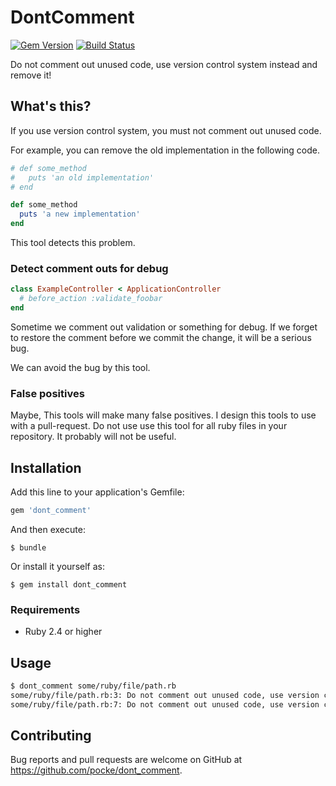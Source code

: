 # DontComment

[![Gem Version](https://badge.fury.io/rb/dont_comment.svg)](https://badge.fury.io/rb/dont_comment)
[![Build Status](https://travis-ci.org/pocke/dont_comment.svg?branch=master)](https://travis-ci.org/pocke/dont_comment)

Do not comment out unused code, use version control system instead and remove it!


## What's this?

If you use version control system, you must not comment out unused code.

For example, you can remove the old implementation in the following code.

```ruby
# def some_method
#   puts 'an old implementation'
# end

def some_method
  puts 'a new implementation'
end
```

This tool detects this problem.


### Detect comment outs for debug

```ruby
class ExampleController < ApplicationController
  # before_action :validate_foobar
end
```

Sometime we comment out validation or something for debug.
If we forget to restore the comment before we commit the change, it will be a serious bug.

We can avoid the bug by this tool.

### False positives

Maybe, This tools will make many false positives.
I design this tools to use with a pull-request.
Do not use use this tool for all ruby files in your repository. It probably will not be useful.

## Installation

Add this line to your application's Gemfile:

```ruby
gem 'dont_comment'
```

And then execute:

    $ bundle

Or install it yourself as:

    $ gem install dont_comment

### Requirements

- Ruby 2.4 or higher

## Usage

```bash
$ dont_comment some/ruby/file/path.rb
some/ruby/file/path.rb:3: Do not comment out unused code, use version control system instead and remove it!
some/ruby/file/path.rb:7: Do not comment out unused code, use version control system instead and remove it!
```


## Contributing

Bug reports and pull requests are welcome on GitHub at https://github.com/pocke/dont_comment.


